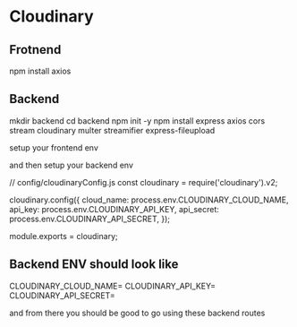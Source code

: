 # Cloudinary

## Frotnend

npm install axios


## Backend

mkdir backend
cd backend
npm init -y
npm install express axios cors stream cloudinary multer streamifier express-fileupload


setup your frontend env 

and then setup your backend env



// config/cloudinaryConfig.js
const cloudinary = require('cloudinary').v2;

cloudinary.config({
  cloud_name: process.env.CLOUDINARY_CLOUD_NAME,
  api_key: process.env.CLOUDINARY_API_KEY,
  api_secret: process.env.CLOUDINARY_API_SECRET,
});

module.exports = cloudinary;


## Backend ENV should look like
CLOUDINARY_CLOUD_NAME=
CLOUDINARY_API_KEY=
CLOUDINARY_API_SECRET=


and from there you should be good to go using these backend routes

